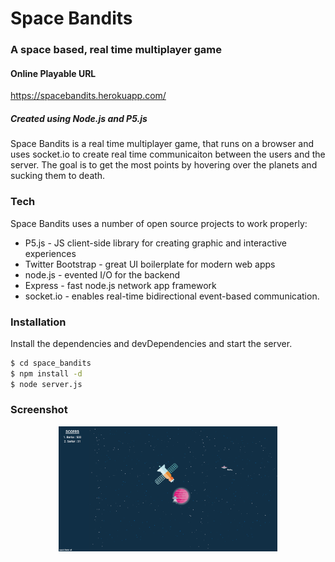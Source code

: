 # Space Bandits
### A space based, real time multiplayer game

#### Online Playable URL
https://spacebandits.herokuapp.com/

##### Created using Node.js and P5.js


Space Bandits is a real time multiplayer game, that runs on a browser and uses socket.io to create real time communicaiton between the users and the server. The goal is to get the most points by hovering over the planets and sucking them to death.


### Tech

Space Bandits uses a number of open source projects to work properly:

* P5.js - JS client-side library for creating graphic and interactive experiences
* Twitter Bootstrap - great UI boilerplate for modern web apps
* node.js - evented I/O for the backend
* Express - fast node.js network app framework
* socket.io - enables real-time bidirectional event-based communication.


### Installation

Install the dependencies and devDependencies and start the server.

```sh
$ cd space_bandits
$ npm install -d
$ node server.js
```


### Screenshot 
<p align="center"> <img src="https://github.com/berkeatac/space-bandits/blob/master/bandits.png" width="350"/> </p>
